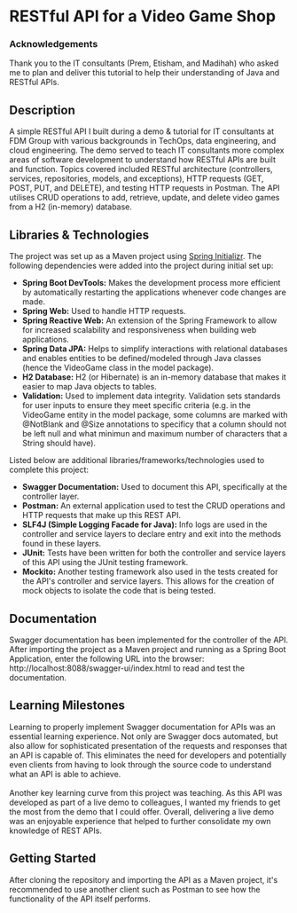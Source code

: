 # RESTful API for a Video Game Shop
### Acknowledgements 
Thank you to the IT consultants (Prem, Etisham, and Madihah) who asked me to plan and deliver this tutorial to help their understanding of Java and RESTful APIs.
## Description
A simple RESTful API I built during a demo & tutorial for IT consultants at FDM Group with various backgrounds in TechOps, data engineering, and cloud engineering. The demo served to teach IT consultants more complex areas of software development to understand how RESTful APIs are built and function. Topics covered included RESTful architecture (controllers, services, repositories, models, and exceptions), HTTP requests (GET, POST, PUT, and DELETE), and testing HTTP requests in Postman. The API utilises CRUD operations to add, retrieve, update, and delete video games from a H2 (in-memory) database.
## Libraries & Technologies
The project was set up as a Maven project using [Spring Initializr](https://start.spring.io/). The following dependencies were added into the project during initial set up:
- **Spring Boot DevTools:** Makes the development process more efficient by automatically restarting the applications whenever code changes are made.
- **Spring Web:** Used to handle HTTP requests.
- **Spring Reactive Web:** An extension of the Spring Framework to allow for increased scalability and responsiveness when building web applications.
- **Spring Data JPA:** Helps to simplify interactions with relational databases and enables entities to be defined/modeled through Java classes (hence the VideoGame class in the model package).
- **H2 Database:** H2 (or Hibernate) is an in-memory database that makes it easier to map Java objects to tables.
- **Validation:** Used to implement data integrity. Validation sets standards for user inputs to ensure they meet specific criteria (e.g. in the VideoGame entity in the model package, some columns are marked with @NotBlank and @Size annotations to specificy that a column should not be left null and what minimun and maximum number of characters that a String should have).

Listed below are additional libraries/frameworks/technologies used to complete this project:
- **Swagger Documentation:** Used to document this API, specifically at the controller layer.
- **Postman:** An external application used to test the CRUD operations and HTTP requests that make up this REST API.
- **SLF4J (Simple Logging Facade for Java):** Info logs are used in the controller and service layers to declare entry and exit into the methods found in these layers.
- **JUnit:** Tests have been written for both the controller and service layers of this API using the JUnit testing framework.
- **Mockito:** Another testing framework also used in the tests created for the API's controller and service layers. This allows for the creation of mock objects to isolate the code that is being tested.
## Documentation
Swagger documentation has been implemented for the controller of the API. After importing the project as a Maven project and running as a Spring Boot Application, enter the following URL into the browser: http://localhost:8088/swagger-ui/index.html to read and test the documentation.
## Learning Milestones
Learning to properly implement Swagger documentation for APIs was an essential learning experience. Not only are Swagger docs automated, but also allow for sophisticated presentation of the requests and responses that an API is capable of. This eliminates the need for developers and potentially even clients from having to look through the source code to understand what an API is able to achieve. 
<br/><br/>
Another key learning curve from this project was teaching. As this API was developed as part of a live demo to colleagues, I wanted my friends to get the most from the demo that I could offer. Overall, delivering a live demo was an enjoyable experience that helped to further consolidate my own knowledge of REST APIs. 
## Getting Started
After cloning the repository and importing the API as a Maven project, it's recommended to use another client such as Postman to see how the functionality of the API itself performs. 
